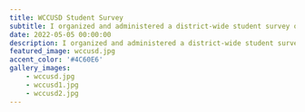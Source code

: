 ```yaml
---
title: WCCUSD Student Survey
subtitle: I organized and administered a district-wide student survey on school climate and culture. 
date: 2022-05-05 00:00:00
description: I organized and administered a district-wide student survey on school climate and culture. I analyzed and presented data to school officials and worked to find creative solutions to common student concerns. I presented before the school board and got the survey approved as the new mode of student assessment.
featured_image: wccusd.jpg
accent_color: '#4C60E6'
gallery_images:
    - wccusd.jpg
    - wccusd1.jpg
    - wccusd2.jpg
---
```



